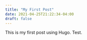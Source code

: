 ```yaml
---
title: "My First Post"
date: 2021-04-25T21:22:34-04:00
draft: false
---
```


This is my first post using Hugo. Test.
